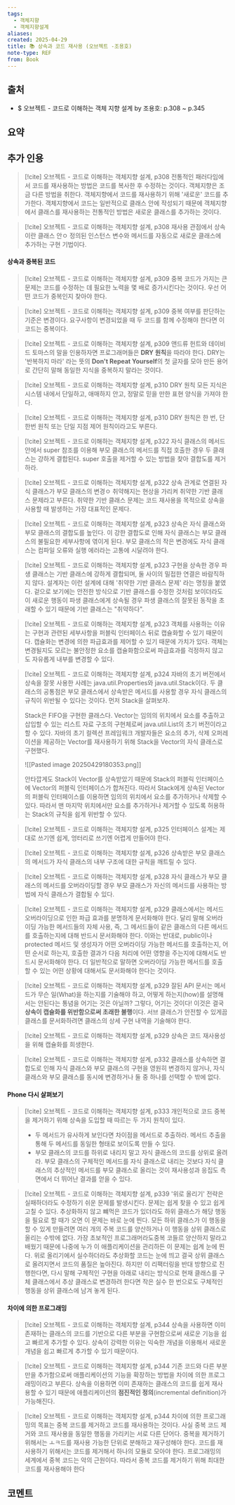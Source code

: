 ```yaml
---
tags:
  - 객체지향
  - 객체지향설계
aliases: 
created: 2025-04-29
title: 📚 상속과 코드 재사용 (오브젝트 -조용호)
note-type: REF
from: Book
---
```


## 출처

- $ 오브젝트 - 코드로 이해하는 객체 지향 설계 by 조용호: p.308 ~ p.345

## 요약

## 추가 인용

>[!cite] 오브젝트 - 코드로 이해하는 객체지향 설계, p308
>전통적인 패러다임에서 코드를 재사용하는 방법은 코드를 복사한 후 수정하는 것이다. 객체지향은 조금 다른 방법을 취한다. 객체지향에서 코드를 재사용하기 위해 '새로운' 코드를 추가한다. 객체지향에서 코드는 일반적으로 클래스 안에 작성되기 때문에 객체지향에서 클래스를 재사용하는 전통적인 방법은 새로운 클래스를 추가하는 것이다.

>[!cite] 오브젝트 - 코드로 이해하는 객체지향 설계, p308
>재사용 관점에서 상속이란 클래스 안ㅇ 정의된 인스턴스 변수와 메서드를 자동으로 새로운 클래스에 추가하는 구현 기법이다.

#### 상속과 중복된 코드

>[!cite] 오브젝트 - 코드로 이해하는 객체지향 설계, p309
>중복 코드가 가지는 큰 문제는 코드를 수정하는 데 필요한 노력을 몇 배로 증가시킨다는 것이다. 우선 어떤 코드가 중복인지 찾아야 한다. 

>[!cite] 오브젝트 - 코드로 이해하는 객체지향 설계, p309
>중복 여부를 판단하는 기준은 변경이다. 요구사항이 변경되었을 때 두 코드를 함께 수정해야 한다면 이 코드는 중복이다.

>[!cite] 오브젝트 - 코드로 이해하는 객체지향 설계, p309
>앤드류 헌트와 데이비드 토마스의 말을 인용하자면 프로그래머들은 **DRY 원칙**을 따라야 한다. DRY는 '반복하지 마라' 라는 뜻의 **Don't Repeat Yourself**의 첫 글자를 모아 만든 용어로 간단히 말해 동일한 지식을 중복하지 말라는 것이다.

>[!cite] 오브젝트 - 코드로 이해하는 객체지향 설계, p310
>DRY 원칙
>모든 지식은 시스템 내에서 단일하고, 애매하지 안고, 정말로 믿을 만한 표현 양식을 가져야 한다.

>[!cite] 오브젝트 - 코드로 이해하는 객체지향 설계, p310
>DRY 원칙은 한 번, 단 한번 원칙 또는 단일 지점 제어 원칙이라고도 부른다.


>[!cite] 오브젝트 - 코드로 이해하는 객체지향 설계, p322
>자식 클래스의 메서드 안에서 super 참조를 이용해 부모 클래스의 메서드를 직접 호출한 경우 두 클래스는 강하게 결합된다. super 호출을 제거할 수 있는 방법을 찾아 결합도를 제거하라.


>[!cite] 오브젝트 - 코드로 이해하는 객체지향 설계, p322
>상속 관계로 연결된 자식 클래스가 부모 클래스의 변경ㅇ 취약해지는 현상을 가리켜 취약한 기반 클래스 문제라고 부른다. 취약한 기반 클래스 문제는 코드 재사용을 목적으로 상속을 사용할 때 발생하는 가장 대표적인 문제다.

>[!cite] 오브젝트 - 코드로 이해하는 객체지향 설계, p323
> 상속은 자식 클래스와 부모 클래스의 결합도를 높인다. 이 강한 결합도로 인해 자식 클래스는 부모 클래스의 불필요한 세부사항에 엮이게 된다. 부모 클래스의 작은 변경에도 자식 클래스는 컴파일 오류와 실행 에러라는 고통에 시달려야 한다.


>[!cite] 오브젝트 - 코드로 이해하는 객체지향 설계, p323
>구현을 상속한 경우 파생 클래스는 기반 클래스에 강하게 결합되며, 둘 사이의 밀접한 연결은 바람직하지 않다. 설계자는 이런 설계에 대해 '취약한 기반 클래스 문제' 라는 명칭을 붙였다. 겉으로 보기에는 안전한 방식으로 기반 클래스를 수정한 것처럼 보이더라도 이 새로운 행동이 파생 클래스에게 상속될 경우 파생 클래스의 잘못된 동작을 초래할 수 있기 때문에 기반 클래스는 "취약하다". 

>[!cite] 오브젝트 - 코드로 이해하는 객체지향 설계, p323
>객체를 사용하는 이유는 구현과 관련된 세부사항을 퍼블릭 인터페이스 뒤로 캡슐화할 수 있기 때문이다. 캡슐화는 변경에 의한 파급효과를 제어할 수 있기 때문에 가치가 있다. 객체는 변경될지도 모르는 불안정한 요소를 캡슐화함으로써 파급효과를 걱정하지 않고도 자유롭게 내부를 변경할 수 있다.

>[!cite] 오브젝트 - 코드로 이해하는 객체지향 설계, p324
>자바의 초기 버전에서 상속을 잘못 사용한 사례는 java.util.Properties와 java.util.Stack이다. 두 클래스의 공통점은 부모 클래스에서 상속받은 메서드를 사용할 경우 자식 클래스의 규칙이 위반될 수 있다는 것이다. 먼저 Stack을 살펴보자.
>
>Stack은 FIFO을 구현한 클래스다. Vector는 임의의 위치에서 요소를 추출하고 삽입할 수 있는 리스트 자료 구조의 구현체로써 java.util.List의 초기 버전이라고 할 수 있다. 자바의 초기 컬렉션 프레임워크 개발자들은 요소의 추가, 삭제 오퍼레이션을 제공하는 Vector를 재사용하기 위해 Stack을 Vector의 자식 클래스로 구현했다.
>
>![[Pasted image 20250429180353.png]]
>
>안타깝게도 Stack이 Vector를 상속받았기 때문에 Stack의 퍼블릭 인터페이스에 Vector의 퍼블릭 인터페이스가 합쳐진다. 따라서 Stack에게 상속된 Vector의 퍼블릭 인터페이스를 이용하면 임의의 위치에서 요소를 추가하거나 삭제할 수 있다. 따라서 맨 마지막 위치에서만 요소를 추가하거나 제거할 수 있도록 허용하는 Stack의 규칙을 쉽게 위반할 수 있다.

>[!cite] 오브젝트 - 코드로 이해하는 객체지향 설계, p325
>인터페이스 설계는 제대로 쓰기엔 쉽게, 엉터리로 쓰기엔 어렵게 만들어야 한다.

>[!cite] 오브젝트 - 코드로 이해하는 객체지향 설계, p326
>상속받은 부모 클래스의 메서드가 자식 클래스의 내부 구조에 대한 규칙을 깨트릴 수 있다.

>[!cite] 오브젝트 - 코드로 이해하는 객체지향 설계, p328
>자식 클래스가 부모 클래스의 메서드를 오버라이딩할 경우 부모 클래스가 자신의 메서드를 사용하는 방법에 자식 클래스가 결합될 수 있다.

>[!cite] 오브젝트 - 코드로 이해하는 객체지향 설계, p329
>클래스에서는 메서드 오버라이딩으로 인한 파급 효과를 분명하게 문서화해야 한다. 달리 말해 오버라이딩 가능한 메서드들의 자체 사용, 즉, 그 메서드들이 같은 클래스의 다른 메서드를 호출하는지에 대해 반드시 문서화해야 한다. 이와는 반대로, public이나 protected 메서드 및 생성자가 어떤 오버라이딩 가능한 메서드를 호출하는지, 어떤 순서로 하는지, 호출한 결과가 다음 처리에 어떤 영향을 주는지에 대해서도 반드시 문서화해야 한다. 더 일반적으로 말하면 오버라이딩 가능한 메서드를 호출할 수 있는 어떤 상황에 대해서도 문서화해야 한다는 것이다.

>[!cite] 오브젝트 - 코드로 이해하는 객체지향 설계, p329
>잘된 API 문서는 메서드가 무슨 일(What)을 하는지를 기술해야 하고, 어떻게 하는지(how)를 설명해서는 안된다는 통념을 어기는 것은 아닐까? 그렇다, 어기는 것이다! 이것은 결국 **상속이 캡슐화를 위반함으로써 초래한 불행**이다. 서브 클래스가 안전할 수 있게끔 클래스를 문서화하려면 클래스의 상세 구현 내역을 기술해야 한다.

>[!cite] 오브젝트 - 코드로 이해하는 객체지향 설계, p329
>상속은 코드 재사용성을 위해 캡슐화를 희생한다.

>[!cite] 오브젝트 - 코드로 이해하는 객체지향 설계, p332
>클래스를 상속하면 결합도로 인해 자식 클래스와 부모 클래스의 구현을 영원히 변경하지 않거나, 자식 클래스와 부모 클래스를 동시에 변경하거나 둘 중 하나를 선택할 수 밖에 없다.

#### Phone 다시 살펴보기

>[!cite] 오브젝트 - 코드로 이해하는 객체지향 설계, p333
>개인적으로 코드 중복을 제거하기 위해 상속을 도입할 때 따르는 두 가지 원칙이 있다.
>- 두 메서드가 유사하게 보인다면 차이점을 메서드로 추출하라. 메서드 추출을 통해 두 메서드를 동일한 형태로 보이도록 만들 수 있다.
>- 부모 클래스의 코드를 하위로 내리지 말고 자식 클래스의 코드를 상위로 올려라. 부모 클래스의 구체적인 메서드를 자식 클래스로 내리는 것보다 자식 클래스의 추상적인 메서드를 부모 클래스로 올리는 것이 재사용성과 응집도 측면에서 더 뛰어난 결과를 얻을 수 있다.

>[!cite] 오브젝트 - 코드로 이해하는 객체지향 설계, p339
>'위로 올리기' 전략은 실패하더라도 수정하기 쉬운 문제를 발생시킨다. 문제는 쉽게 찾을 수 있고 쉽게 고칠 수 있다. 추상화하지 않고 뺴먹은 코드가 있더라도 하위 클래스가 해당 행동을 필요로 할 때가 오면 이 문제는 바로 눈에 띈다. 모든 하위 클래스가 이 행동을 할 수 있게 만들려면 여러 개의 주복 코드를 양산하거나 이 행동을 상위 클래스로 올리는 수밖에 없다. 가장 초보적인 프로그래머라도중복 코들르 양산하지 말라고 배웠기 때문에 나중에 누가 이 애플리케이션을 관리하든 이 문제는 쉽계 눈에 띈다. 위로 올리기에서 실수하더라도 추상화할 코드는 눈에 띄고 결국 상위 클래스로 올려지면서 코드의 품질은 높아진다. 하지만 이 리팩터링을 반대 방향으로 진행한다면, 다시 말해 구체적인 구현을 아래로 내리는 방식으로 현재 클래스를 구체 클래스에서 추상 클래스로 변경하려 한다면 작은 실수 한 번으로도 구체적인 행동을 상위 클래스에 남겨 놓게 된다.

#### 차이에 의한 프로그래밍

>[!cite] 오브젝트 - 코드로 이해하는 객체지향 설계, p344
> 상속을 사용하면 이미 존재하는 클래스의 코드를 기반으로 다른 부분을 구현함으로써 새로운 기능을 쉽고 빠르게 추가할 수 있다. 상속이 강력한 이유는 익숙한 개념을 이용해서 새로운 개념을 쉽고 빠르게 추가할 수 있기 때문이다.

>[!cite] 오브젝트 - 코드로 이해하는 객체지향 설계, p344
>기존 코드와 다른 부분만을 추가함으로써 애플리케이션의 기능을 확장하는  방법을 차이에 의한 프로그래밍이라고 부른다. 상속을 이용하면 이미 존재하는 클래스의 코드를 쉽게 재사용할 수 있기 때문에 애플리케이션의 **점진적인 정의**(incremental definition)가 가능해진다.

>[!cite] 오브젝트 - 코드로 이해하는 객체지향 설계, p344
>차이에 의한 프로그래밍의 목표는 중복 코드를 제거하고 코드를 재사용하는 것이다. 사실 중복 코드 제거와 코드 재사용을 동일한 행동을 가리키는 서로 다른 단어다. 중복을 제거하기 위해서는 ㅗㅋ드를 재사용 가능한 단위로 분해하고 재구성해야 한다. 코드를 재사용하기 위해서는 코드를 제거해서 하나의 모듈로 모아야 한다. 프로그래밍의 세계에서 중복 코드는 악의 근원이다. 따라서 중복 코드를 제거하기 위해 최대한 코드를 재사용해야 한다




## 코멘트